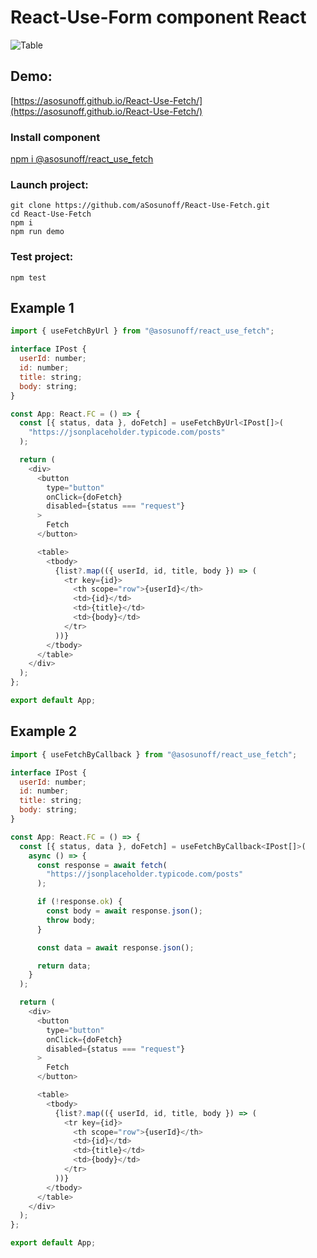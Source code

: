 # React-Use-Form component React

![Table](./usefetch.gif)

## Demo:

[https://asosunoff.github.io/React-Use-Fetch/](https://asosunoff.github.io/React-Use-Fetch/)

### Install component

[npm i @asosunoff/react_use_fetch](https://www.npmjs.com/package/@asosunoff/react_use_fetch)

### Launch project:

```
git clone https://github.com/aSosunoff/React-Use-Fetch.git
cd React-Use-Fetch
npm i
npm run demo
```

### Test project:

```
npm test
```

## Example 1

```js
import { useFetchByUrl } from "@asosunoff/react_use_fetch";

interface IPost {
  userId: number;
  id: number;
  title: string;
  body: string;
}

const App: React.FC = () => {
  const [{ status, data }, doFetch] = useFetchByUrl<IPost[]>(
    "https://jsonplaceholder.typicode.com/posts"
  );

  return (
    <div>
      <button
        type="button"
        onClick={doFetch}
        disabled={status === "request"}
      >
        Fetch
      </button>

      <table>
        <tbody>
          {list?.map(({ userId, id, title, body }) => (
            <tr key={id}>
              <th scope="row">{userId}</th>
              <td>{id}</td>
              <td>{title}</td>
              <td>{body}</td>
            </tr>
          ))}
        </tbody>
      </table>
    </div>
  );
};

export default App;
```

## Example 2

```js
import { useFetchByCallback } from "@asosunoff/react_use_fetch";

interface IPost {
  userId: number;
  id: number;
  title: string;
  body: string;
}

const App: React.FC = () => {
  const [{ status, data }, doFetch] = useFetchByCallback<IPost[]>(
    async () => {
      const response = await fetch(
        "https://jsonplaceholder.typicode.com/posts"
      );

      if (!response.ok) {
        const body = await response.json();
        throw body;
      }

      const data = await response.json();

      return data;
    }
  );

  return (
    <div>
      <button
        type="button"
        onClick={doFetch}
        disabled={status === "request"}
      >
        Fetch
      </button>

      <table>
        <tbody>
          {list?.map(({ userId, id, title, body }) => (
            <tr key={id}>
              <th scope="row">{userId}</th>
              <td>{id}</td>
              <td>{title}</td>
              <td>{body}</td>
            </tr>
          ))}
        </tbody>
      </table>
    </div>
  );
};

export default App;
```
